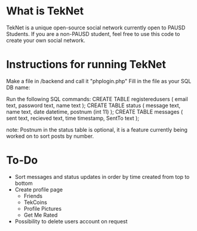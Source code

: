What is TekNet
======
TekNet is a unique open-source social network currently open to PAUSD Students. If you are a non-PAUSD student, feel free to use this code to create your own social network. 

Instructions for running TekNet
======
Make a file in /backend and call it "phplogin.php"
Fill in the file as your SQL DB name:
<?php
    $host = "hostname";
    $user = "user";
    $pwd = "password";
    $db = "database";
    $con=new mysqli($host,$user,$pwd,$db);
 ?>
 
 Run the following SQL commands: 
 CREATE TABLE registeredusers
(
email text,
password text,
name text
);
 CREATE TABLE status
(
message text,
name text,
date datetime,
postnum (int 11) 
);
 CREATE TABLE messages
(
sent text,
recieved text,
time timestamp,
SentTo text
);

note: Postnum in the status table is optional, it is a feature currently being worked on to sort posts by number.

To-Do
======
- Sort messages and status updates in order by time created from top to bottom
- Create profile page
  - Friends
  - TekCoins
  - Profile Pictures
  - Get Me Rated
- Possibility to delete users account on request
